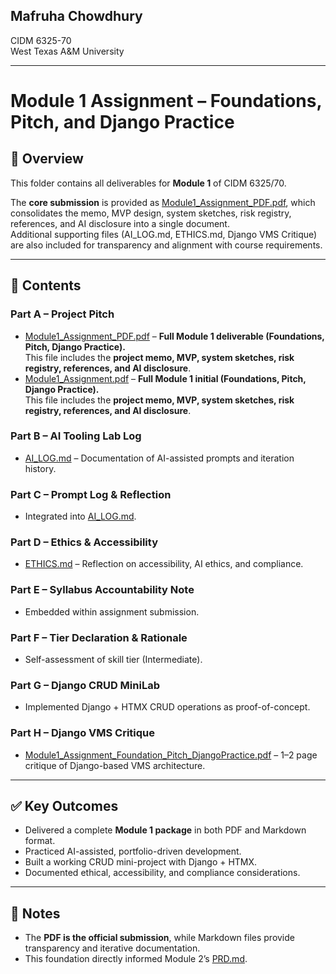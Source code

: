## Mafruha Chowdhury  
CIDM 6325-70  
West Texas A&M University  

---

# Module 1 Assignment – Foundations, Pitch, and Django Practice

## 📑 Overview
This folder contains all deliverables for **Module 1** of CIDM 6325/70.  

The **core submission** is provided as [Module1_Assignment_PDF.pdf](./DOC/Module1_Assignment_PDF.pdf), which consolidates the memo, MVP design, system sketches, risk registry, references, and AI disclosure into a single document.  
Additional supporting files (AI_LOG.md, ETHICS.md, Django VMS Critique) are also included for transparency and alignment with course requirements.


---

## 📌 Contents

### Part A – Project Pitch
- [Module1_Assignment_PDF.pdf](./DOC/Module1_Assignment_PDF.pdf) – **Full Module 1 deliverable (Foundations, Pitch, Django Practice).**  
  This file includes the **project memo, MVP, system sketches, risk registry, references, and AI disclosure**.  
- [Module1_Assignment.pdf](./DOC/Module1_Assignment.pdf) – **Full Module 1 initial (Foundations, Pitch, Django Practice).**  
  This file includes the **project memo, MVP, system sketches, risk registry, references, and AI disclosure**.  
### Part B – AI Tooling Lab Log
- [AI_LOG.md](./AI_LOG.md) – Documentation of AI-assisted prompts and iteration history.  

### Part C – Prompt Log & Reflection
- Integrated into [AI_LOG.md](./AI_LOG.md).  

### Part D – Ethics & Accessibility
- [ETHICS.md](./ETHICS.md) – Reflection on accessibility, AI ethics, and compliance.  

### Part E – Syllabus Accountability Note
- Embedded within assignment submission.  

### Part F – Tier Declaration & Rationale
- Self-assessment of skill tier (Intermediate).  

### Part G – Django CRUD MiniLab
- Implemented Django + HTMX CRUD operations as proof-of-concept.  

### Part H – Django VMS Critique
- [Module1_Assignment_Foundation_Pitch_DjangoPractice.pdf](./DOC/Module1_Assignment.pdf) – 1–2 page critique of Django-based VMS architecture.  

---

## ✅ Key Outcomes
- Delivered a complete **Module 1 package** in both PDF and Markdown format.  
- Practiced AI-assisted, portfolio-driven development.  
- Built a working CRUD mini-project with Django + HTMX.  
- Documented ethical, accessibility, and compliance considerations.  

---

## 🔗 Notes
- The **PDF is the official submission**, while Markdown files provide transparency and iterative documentation.  
- This foundation directly informed Module 2’s [PRD.md](../Module_2_Assignment/PRD.md).  
